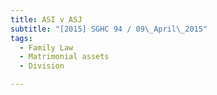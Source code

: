 ```yaml
---
title: ASI v ASJ 
subtitle: "[2015] SGHC 94 / 09\_April\_2015"
tags:
  - Family Law
  - Matrimonial assets
  - Division

---
```


